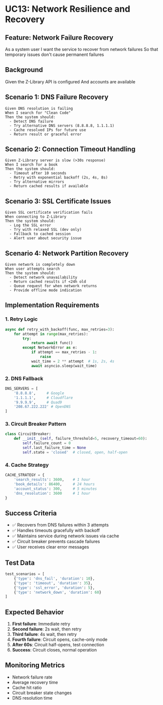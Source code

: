 # UC13: Network Resilience and Recovery

## Feature: Network Failure Recovery
As a system user
I want the service to recover from network failures
So that temporary issues don't cause permanent failures

## Background
Given the Z-Library API is configured
And accounts are available

## Scenario 1: DNS Failure Recovery
```gherkin
Given DNS resolution is failing
When I search for "Clean Code"
Then the system should:
  - Detect DNS failure
  - Try alternative DNS servers (8.8.8.8, 1.1.1.1)
  - Cache resolved IPs for future use
  - Return result or graceful error
```

## Scenario 2: Connection Timeout Handling
```gherkin
Given Z-Library server is slow (>30s response)
When I search for a book
Then the system should:
  - Timeout after 10 seconds
  - Retry with exponential backoff (2s, 4s, 8s)
  - Try alternative mirrors
  - Return cached results if available
```

## Scenario 3: SSL Certificate Issues
```gherkin
Given SSL certificate verification fails
When connecting to Z-Library
Then the system should:
  - Log the SSL error
  - Try with relaxed SSL (dev only)
  - Fallback to cached session
  - Alert user about security issue
```

## Scenario 4: Network Partition Recovery
```gherkin
Given network is completely down
When user attempts search
Then the system should:
  - Detect network unavailability
  - Return cached results if <24h old
  - Queue request for when network returns
  - Provide offline mode indication
```

## Implementation Requirements

### 1. Retry Logic
```python
async def retry_with_backoff(func, max_retries=3):
    for attempt in range(max_retries):
        try:
            return await func()
        except NetworkError as e:
            if attempt == max_retries - 1:
                raise
            wait_time = 2 ** attempt  # 1s, 2s, 4s
            await asyncio.sleep(wait_time)
```

### 2. DNS Fallback
```python
DNS_SERVERS = [
    '8.8.8.8',     # Google
    '1.1.1.1',     # Cloudflare
    '9.9.9.9',     # Quad9
    '208.67.222.222' # OpenDNS
]
```

### 3. Circuit Breaker Pattern
```python
class CircuitBreaker:
    def __init__(self, failure_threshold=5, recovery_timeout=60):
        self.failure_count = 0
        self.last_failure_time = None
        self.state = 'closed'  # closed, open, half-open
```

### 4. Cache Strategy
```python
CACHE_STRATEGY = {
    'search_results': 3600,    # 1 hour
    'book_details': 86400,     # 24 hours
    'account_status': 300,     # 5 minutes
    'dns_resolution': 3600     # 1 hour
}
```

## Success Criteria
- ✅ Recovers from DNS failures within 3 attempts
- ✅ Handles timeouts gracefully with backoff
- ✅ Maintains service during network issues via cache
- ✅ Circuit breaker prevents cascade failures
- ✅ User receives clear error messages

## Test Data
```python
test_scenarios = [
    {'type': 'dns_fail', 'duration': 10},
    {'type': 'timeout', 'duration': 35},
    {'type': 'ssl_error', 'duration': 5},
    {'type': 'network_down', 'duration': 60}
]
```

## Expected Behavior
1. **First failure**: Immediate retry
2. **Second failure**: 2s wait, then retry
3. **Third failure**: 4s wait, then retry
4. **Fourth failure**: Circuit opens, cache-only mode
5. **After 60s**: Circuit half-opens, test connection
6. **Success**: Circuit closes, normal operation

## Monitoring Metrics
- Network failure rate
- Average recovery time
- Cache hit ratio
- Circuit breaker state changes
- DNS resolution time